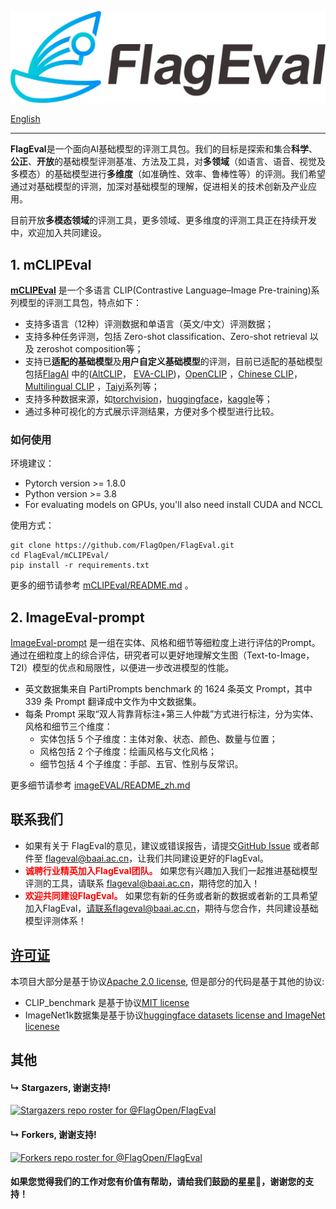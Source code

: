 ![FlagEval](logo.png)

[English](README.md)

--------------------------------------------------------------------------------

**FlagEval**是一个面向AI基础模型的评测工具包。我们的目标是探索和集合**科学**、**公正**、**开放**的基础模型评测基准、方法及工具，对**多领域**（如语言、语音、视觉及多模态）的基础模型进行**多维度**（如准确性、效率、鲁棒性等）的评测。我们希望通过对基础模型的评测，加深对基础模型的理解，促进相关的技术创新及产业应用。

目前开放**多模态领域**的评测工具，更多领域、更多维度的评测工具正在持续开发中，欢迎加入共同建设。

## 1. mCLIPEval

[**mCLIPEval**](https://github.com/FlagOpen/FlagEval/tree/master/mCLIPEval) 是一个多语言 CLIP(Contrastive Language–Image Pre-training)系列模型的评测工具包，特点如下：

* 支持多语言（12种）评测数据和单语言（英文/中文）评测数据；
* 支持多种任务评测，包括 Zero-shot classification、Zero-shot retrieval 以及 zeroshot composition等；
* 支持已**适配的基础模型**及**用户自定义基础模型**的评测，目前已适配的基础模型包括[FlagAI](https://github.com/FlagAI-Open/FlagAI) 中的([AltCLIP](https://github.com/FlagAI-Open/FlagAI/tree/master/examples/AltCLIP)， [EVA-CLIP](https://github.com/FlagAI-Open/FlagAI/tree/master/examples/EVA_CLIP))，[OpenCLIP](https://github.com/mlfoundations/open_clip) ，[Chinese CLIP](https://github.com/OFA-Sys/Chinese-CLIP)，[Multilingual CLIP](https://github.com/FreddeFrallan/Multilingual-CLIP) ，[Taiyi](https://fengshenbang-doc.readthedocs.io/zh/latest/docs/%E5%A4%AA%E4%B9%99%E7%B3%BB%E5%88%97/index.html)系列等；
* 支持多种数据来源，如[torchvision](https://pytorch.org/vision/stable/datasets.html)，[huggingface](https://huggingface.co/datasets)，[kaggle](https://www.kaggle.com/datasets)等；
* 通过多种可视化的方式展示评测结果，方便对多个模型进行比较。

### 如何使用

环境建议： 

* Pytorch version >= 1.8.0
* Python version >= 3.8
* For evaluating models on GPUs, you'll also need install CUDA and NCCL

使用方式：

```shell
git clone https://github.com/FlagOpen/FlagEval.git
cd FlagEval/mCLIPEval/
pip install -r requirements.txt
```
更多的细节请参考 [mCLIPEval/README.md](https://github.com/FlagOpen/FlagEval/tree/master/mCLIPEval/README.md) 。


## 2. ImageEval-prompt

[ImageEval-prompt](https://github.com/FlagOpen/FlagEval/tree/master/imageEval) 是一组在实体、风格和细节等细粒度上进行评估的Prompt。通过在细粒度上的综合评估，研究者可以更好地理解文生图（Text-to-Image，T2I）模型的优点和局限性，以便进一步改进模型的性能。

* 英文数据集来自 PartiPrompts benchmark 的 1624 条英文 Prompt，其中 339 条 Prompt 翻译成中文作为中文数据集。
* 每条 Prompt 采取“双人背靠背标注+第三人仲裁”方式进行标注，分为实体、风格和细节三个维度：
    * 实体包括 5 个子维度：主体对象、状态、颜色、数量与位置；
    * 风格包括 2 个子维度：绘画风格与文化风格；
    * 细节包括 4 个子维度：手部、五官、性别与反常识。

更多细节请参考 [imageEVAL/README_zh.md](https://github.com/FlagOpen/FlagEval/blob/master/imageEval/README_zh.md) 


## 联系我们

* 如果有关于 FlagEval的意见，建议或错误报告，请提交[GitHub Issue](https://github.com/FlagOpen/FlagEval/issues) 或者邮件至 flageval@baai.ac.cn，让我们共同建设更好的FlagEval。
* <font color="Red">**诚聘行业精英加入FlagEval团队。** </font>如果您有兴趣加入我们一起推进基础模型评测的工具，请联系 flageval@baai.ac.cn，期待您的加入！
* <font color="Red">**欢迎共同建设FlagEval。** </font>如果您有新的任务或者新的数据或者新的工具希望加入FlagEval，请联系flageval@baai.ac.cn，期待与您合作，共同建设基础模型评测体系！


## [许可证](/LICENSE)
本项目大部分是基于协议[Apache 2.0 license](LICENSE), 但是部分的代码是基于其他的协议:

* CLIP_benchmark 是基于协议[MIT license](https://github.com/LAION-AI/CLIP_benchmark/blob/main/LICENSE)
* ImageNet1k数据集是基于协议[huggingface datasets license and ImageNet licenese](https://huggingface.co/datasets/imagenet-1k/blob/main/README.md#licensing-information)


## 其他
#### &#8627; Stargazers, 谢谢支持!
[![Stargazers repo roster for @FlagOpen/FlagEval](https://reporoster.com/stars/FlagOpen/FlagEval)](https://github.com/FlagOpen/FlagEval/stargazers)

#### &#8627; Forkers, 谢谢支持!
[![Forkers repo roster for @FlagOpen/FlagEval](https://reporoster.com/forks/FlagOpen/FlagEval)](https://github.com/FlagOpen/FlagEval/network/members)

#### 如果您觉得我们的工作对您有价值有帮助，请给我们鼓励的**星星🌟**，谢谢您的支持！